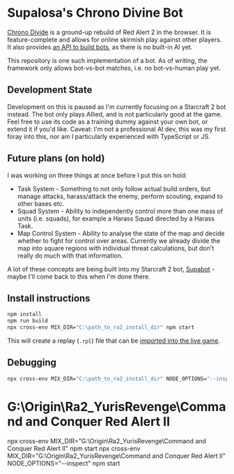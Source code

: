 # Supalosa's Chrono Divine Bot

[Chrono Divide](https://chronodivide.com/) is a ground-up rebuild of Red Alert 2 in the browser. It is feature-complete and allows for online skirmish play against other players.
It also provides [an API to build bots](https://discord.com/channels/771701199812558848/842700851520339988), as there is no built-in AI yet.

This repository is one such implementation of a bot. As of writing, the framework only allows bot-vs-bot matches, i.e. no bot-vs-human play yet.

## Development State
Development on this is paused as I'm currently focusing on a Starcraft 2 bot instead.
The bot only plays Allied, and is not particularly good at the game. Feel free to use its code as a training dummy against your own bot, or extend it if you'd like. Caveat: I'm not a professional AI dev, this was my first foray into this, nor am I particularly experienced with TypeScript or JS.

## Future plans (on hold)
I was working on three things at once before I put this on hold:

 * Task System - Something to not only follow actual build orders, but manage attacks, harass/attack the enemy, perform scouting, expand to other bases etc.
 * Squad System - Ability to independently control more than one mass of units (i.e. squads), for example a Harass Squad directed by a Harass Task.
 * Map Control System - Ability to analyse the state of the map and decide whether to fight for control over areas. Currently we already divide the map into square regions with individual threat calculations, but don't really do much with that information.

A lot of these concepts are being built into my Starcraft 2 bot, [Supabot](https://github.com/Supalosa/supabot) - maybe I'll come back to this when I'm done there.

## Install instructions

```sh
npm install
npm run build
npx cross-env MIX_DIR="C:\path_to_ra2_install_dir" npm start
```

This will create a replay (`.rpl`) file that can be [imported into the live game](https://game.chronodivide.com/).

## Debugging

```sh
npx cross-env MIX_DIR="C:\path_to_ra2_install_dir" NODE_OPTIONS="--inspect" npm start
```

# G:\Origin\Ra2_YurisRevenge\Command and Conquer Red Alert II
npx cross-env MIX_DIR="G:\Origin\Ra2_YurisRevenge\Command and Conquer Red Alert II" npm start
npx cross-env MIX_DIR="G:\Origin\Ra2_YurisRevenge\Command and Conquer Red Alert II" NODE_OPTIONS="--inspect" npm start